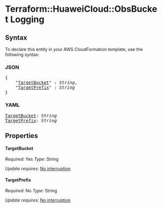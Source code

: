 # Terraform::HuaweiCloud::ObsBucket Logging

## Syntax

To declare this entity in your AWS CloudFormation template, use the following syntax:

### JSON

<pre>
{
    "<a href="#targetbucket" title="TargetBucket">TargetBucket</a>" : <i>String</i>,
    "<a href="#targetprefix" title="TargetPrefix">TargetPrefix</a>" : <i>String</i>
}
</pre>

### YAML

<pre>
<a href="#targetbucket" title="TargetBucket">TargetBucket</a>: <i>String</i>
<a href="#targetprefix" title="TargetPrefix">TargetPrefix</a>: <i>String</i>
</pre>

## Properties

#### TargetBucket

_Required_: Yes
_Type_: String

_Update requires_: [No interruption](https://docs.aws.amazon.com/AWSCloudFormation/latest/UserGuide/using-cfn-updating-stacks-update-behaviors.html#update-no-interrupt)

#### TargetPrefix

_Required_: No
_Type_: String

_Update requires_: [No interruption](https://docs.aws.amazon.com/AWSCloudFormation/latest/UserGuide/using-cfn-updating-stacks-update-behaviors.html#update-no-interrupt)

